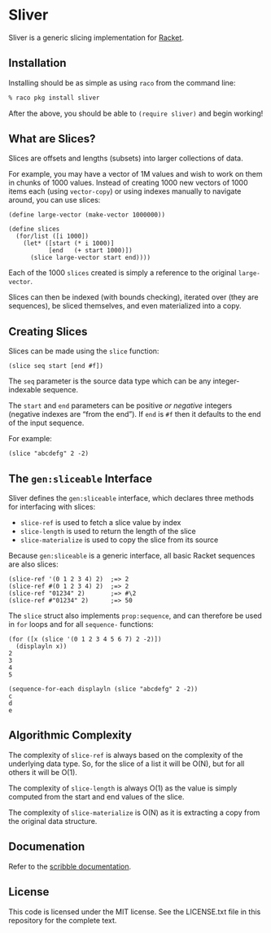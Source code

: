 # Sliver

Sliver is a generic slicing implementation for [Racket][racket].


## Installation

Installing should be as simple as using `raco` from the command line:

```zsh
% raco pkg install sliver
```

After the above, you should be able to `(require sliver)` and begin working!

## What are Slices?

Slices are offsets and lengths (subsets) into larger collections of data. 

For example, you may have a vector of 1M values and wish to work on them in chunks of 1000 values. Instead of creating 1000 new vectors of 1000 items each (using `vector-copy`) or using indexes manually to navigate around, you can use slices:

```racket
(define large-vector (make-vector 1000000))

(define slices
  (for/list ([i 1000])
    (let* ([start (* i 1000)]
           [end   (+ start 1000)])
      (slice large-vector start end))))
```

Each of the 1000 `slices` created is simply a reference to the original `large-vector`.

Slices can then be indexed (with bounds checking), iterated over (they are sequences), be sliced themselves, and even materialized into a copy.

## Creating Slices

Slices can be made using the `slice` function:

```racket
(slice seq start [end #f])
```

The `seq` parameter is the source data type which can be any integer-indexable sequence.

The `start` and `end` parameters can be positive _or negative_ integers (negative indexes are “from the end”). If `end` is `#f` then it defaults to the end of the input sequence.

For example:

```racket
(slice "abcdefg" 2 -2)
```

## The `gen:sliceable` Interface

Sliver defines the `gen:sliceable` interface, which declares three methods for interfacing with slices:

* `slice-ref` is used to fetch a slice value by index
* `slice-length` is used to return the length of the slice
* `slice-materialize` is used to copy the slice from its source

Because `gen:sliceable` is a generic interface, all basic Racket sequences are also slices:

```racket
(slice-ref '(0 1 2 3 4) 2)  ;=> 2
(slice-ref #(0 1 2 3 4) 2)  ;=> 2
(slice-ref "01234" 2)       ;=> #\2
(slice-ref #"01234" 2)      ;=> 50
```

The `slice` struct also implements `prop:sequence`, and can therefore be used in `for` loops and for all `sequence-` functions:

```racket
(for ([x (slice '(0 1 2 3 4 5 6 7) 2 -2)])
  (displayln x))
2
3
4
5

(sequence-for-each displayln (slice "abcdefg" 2 -2))
c
d
e
```

## Algorithmic Complexity

The complexity of `slice-ref` is always based on the complexity of the underlying data type. So, for the slice of a list it will be O(N), but for all others it will be O(1). 

The complexity of `slice-length` is always O(1) as the value is simply computed from the start and end values of the slice.

The complexity of `slice-materialize` is O(N) as it is extracting a copy from the original data structure.

## Documenation

Refer to the [scribble documentation][docs].

## License

This code is licensed under the MIT license. See the LICENSE.txt file in this repository for the complete text.

[racket]: https://racket-lang.org/
[docs]: https://docs.racket-lang.org/sliver/index.html
